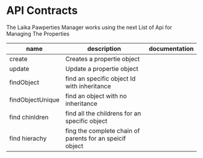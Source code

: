 # API Contracts
The Laika Pawperties Manager works using the next List of Api for Managing The Properties 

|name| description |documentation
| - |- | - |
|create | Creates a propertie object | |
|update | Update a propertie object | |
|findObject | find an specific object Id  with inheritance ||
|findObjectUnique | find an object with no inheritance ||
|find chinldren | find all the childrens for an specific object ||
|find hierachy | fing the complete chain of parents for an speicif object||
